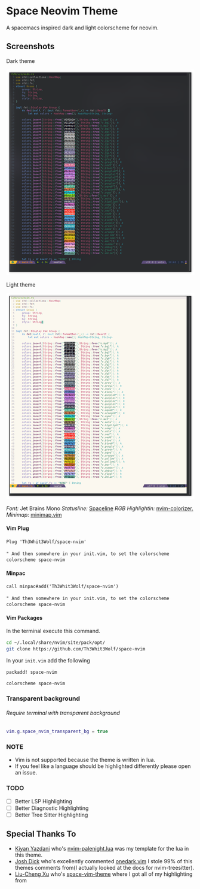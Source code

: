 # Space Neovim Theme

A spacemacs inspired dark and light colorscheme for neovim.

## Screenshots

Dark theme

![dark theme](assets/dark.png)

Light theme

![light theme](assets/light.png)

*Font:* Jet Brains Mono
*Statusline:* [Spaceline](https://github.com/glepnir/spaceline.vim)
*RGB Highlightin:* [nvim-colorizer.](https://github.com/norcalli/nvim-colorizer.lua)
*Minimap:* [minimap.vim](https://github.com/wfxr/minimap.vim)

#### Vim Plug

```vim
Plug 'Th3Whit3Wolf/space-nvim'

" And then somewhere in your init.vim, to set the colorscheme
colorscheme space-nvim
```

#### Minpac

```vim
call minpac#add('Th3Whit3Wolf/space-nvim')

" And then somewhere in your init.vim, to set the colorscheme
colorscheme space-nvim
```

#### Vim Packages

In the terminal execute this command.

```sh
cd ~/.local/share/nvim/site/pack/opt/
git clone https://github.com/Th3Whit3Wolf/space-nvim
```

In your `init.vim` add the following

```vim
packadd! space-nvim
```

```vim
colorscheme space-nvim
```

### Transparent background

###### Require terminal with transparent background

```lua
vim.g.space_nvim_transparent_bg = true
```
### NOTE

- Vim is not supported because the theme is written in lua.
- If you feel like a language should be highlighted differently please open an issue.

### TODO

- [ ] Better LSP Highlighting
- [ ] Better Diagnostic Highlighting
- [ ] Better Tree Sitter Highlighting

## Special Thanks To

- [Kiyan Yazdani](https://github.com/kyazdani42) who's [nvim-palenight.lua](https://github.com/kyazdani42/nvim-palenight.lua) was my template for the lua in this theme.
- [Josh Dick](https://github.com/joshdick) who's excellently commented [onedark.vim](https://github.com/joshdick/onedark.vim) I stole 99% of this themes comments from(I actually looked at the docs for nvim-treesitter).
- [Liu-Cheng Xu](https://github.com/liuchengxu) who's [space-vim-theme](https://github.com/liuchengxu/space-vim-theme) where I got all of my highlighting from
